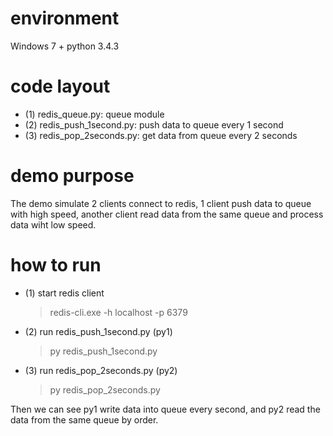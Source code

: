 # environment

Windows 7 + python 3.4.3

# code layout

* (1) redis_queue.py: 		queue module
* (2) redis_push_1second.py: 	push data to queue every 1 second
* (3) redis_pop_2seconds.py: 	get data from queue every 2 seconds

# demo purpose

The demo simulate 2 clients connect to redis, 1 client push data to queue with high speed, another client read data from the same queue and process data wiht low speed.

# how to run
* (1)	start redis client
	> redis-cli.exe -h localhost -p 6379
* (2)	run redis_push_1second.py (py1)
	> py redis_push_1second.py
* (3)	run redis_pop_2seconds.py (py2)
	> py redis_pop_2seconds.py

Then we can see py1 write data into queue every second, and py2 read the data from the same queue by order.



